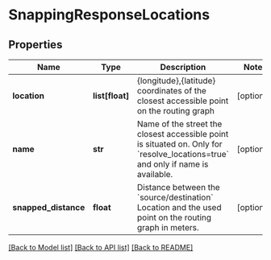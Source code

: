 # SnappingResponseLocations

## Properties
Name | Type | Description | Notes
------------ | ------------- | ------------- | -------------
**location** | **list[float]** | {longitude},{latitude} coordinates of the closest accessible point on the routing graph | [optional] 
**name** | **str** | Name of the street the closest accessible point is situated on. Only for &#x60;resolve_locations&#x3D;true&#x60; and only if name is available. | [optional] 
**snapped_distance** | **float** | Distance between the &#x60;source/destination&#x60; Location and the used point on the routing graph in meters. | [optional] 

[[Back to Model list]](../README.md#documentation_for_models) [[Back to API list]](../README.md#documentation_for_api_endpoints) [[Back to README]](../README.md)

